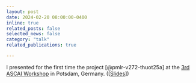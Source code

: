 ```yaml
---
layout: post
date: 2024-02-20 08:00:00-0400
inline: true
related_posts: false
selected_news: false
category: "talk"
related_publications: true

---
```

I presented for the first time the project [@pmlr-v272-thuot25a] at the <a href="https://sites.google.com/view/prci-ascai/accueil">3rd ASCAI Workshop</a> in Potsdam, Germany. ([<a href="https://victorthuot.github.io/assets/pdf/slides_ASCAI_fev2024.pdf">Slides</a>])
